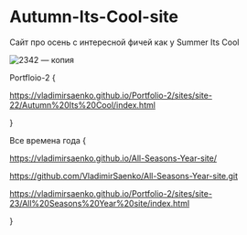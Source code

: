 # Autumn-Its-Cool-site
 
Сайт про осень с интересной фичей как у Summer Its Cool

![2342 — копия](https://user-images.githubusercontent.com/56477695/116461217-abf9a400-a870-11eb-84f2-143833e02f49.jpg)

Portfloio-2 {

https://vladimirsaenko.github.io/Portfolio-2/sites/site-22/Autumn%20Its%20Cool/index.html

}

Все времена года { 

https://vladimirsaenko.github.io/All-Seasons-Year-site/

https://github.com/VladimirSaenko/All-Seasons-Year-site.git

https://vladimirsaenko.github.io/Portfolio-2/sites/site-23/All%20Seasons%20Year%20site/index.html

}
